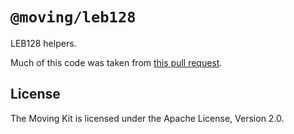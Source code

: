 # `@moving/leb128`

LEB128 helpers.

Much of this code was taken from [this pull request](https://github.com/aptos-labs/aptos-core/pull/1139/files#).

## License

The Moving Kit is licensed under the Apache License, Version 2.0.
